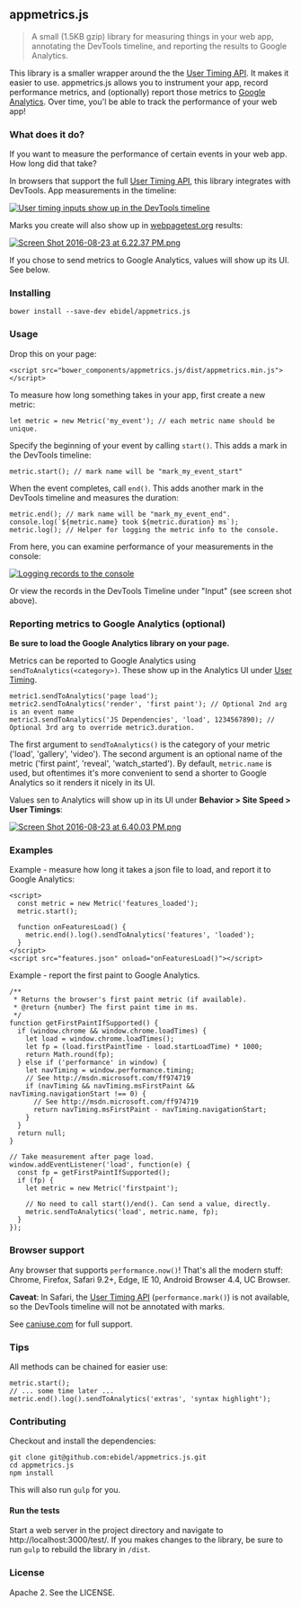 ## appmetrics.js

> A small (1.5KB gzip) library for measuring things in your web app, annotating the DevTools timeline, and reporting the results to Google Analytics.

This library is a smaller wrapper around the the [User Timing API](https://developer.mozilla.org/en-US/docs/Web/API/User_Timing_API). It makes it easier to use. appmetrics.js allows you to instrument your app, record performance metrics, and (optionally) report those metrics to [Google Analytics](https://analytics.google.com). Over time, you'l be able to track the performance of your web app!

### What does it do?

If you want to measure the performance of certain events in your web app. How long did that take?

In browsers that support the full [User Timing API](https://developer.mozilla.org/en-US/docs/Web/API/User_Timing_API), this library integrates with DevTools. App measurements in the timeline:

[![User timing inputs show up in the DevTools timeline](https://s16.postimg.org/bm2owyvqd/Screen_Shot_2016_08_23_at_6_03_30_PM.png)](https://postimg.org/image/icj66eiw1/)

Marks you create will also show up in [webpagetest.org](https://www.webpagetest.org/) results:

[![Screen Shot 2016-08-23 at 6.22.37 PM.png](https://s16.postimg.org/rxa0gsuxx/Screen_Shot_2016_08_23_at_6_22_37_PM.png)](https://postimg.org/image/6nme5yen5/)

If you chose to send metrics to Google Analytics, values will show up its UI. See below.

### Installing

    bower install --save-dev ebidel/appmetrics.js

### Usage

Drop this on your page:

    <script src="bower_components/appmetrics.js/dist/appmetrics.min.js"></script>

To measure how long something takes in your app, first create a new metric:

    let metric = new Metric('my_event'); // each metric name should be unique.

Specify the beginning of your event by calling `start()`. This adds a mark in the DevTools timeline:

    metric.start(); // mark name will be "mark_my_event_start"

When the event completes, call `end()`. This adds another mark in the DevTools timeline
and measures the duration:

    metric.end(); // mark name will be "mark_my_event_end".
    console.log(`${metric.name} took ${metric.duration} ms`);
    metric.log(); // Helper for logging the metric info to the console.

From here, you can examine performance of your measurements in the console:

[![Logging records to the console](https://s4.postimg.org/b47jz5699/Screen_Shot_2016_08_23_at_6_08_26_PM.png)](https://postimg.org/image/h558w7svd/)

Or view the records in the DevTools Timeline under "Input" (see screen shot above).

### Reporting metrics to Google Analytics (optional)

**Be sure to load the Google Analytics library on your page.**

Metrics can be reported to Google Analytics using `sendToAnalytics(<category>)`. These show up in the Analytics UI under [User Timing](https://developers.google.com/analytics/devguides/collection/analyticsjs/user-timings).

    metric1.sendToAnalytics('page load');
    metric2.sendToAnalytics('render', 'first paint'); // Optional 2nd arg is an event name
    metric3.sendToAnalytics('JS Dependencies', 'load', 1234567890); // Optional 3rd arg to override metric3.duration.

The first argument to `sendToAnalytics()` is the category of your metric ('load', 'gallery', 'video'). The second argument is an optional name of the metric ('first paint', 'reveal', 'watch_started').  By default, `metric.name` is used, but oftentimes it's more convenient to send a shorter to Google Analytics so it renders it nicely in its UI.

Values sen to Analytics will show up in its UI under **Behavior > Site Speed > User Timings**:

[![Screen Shot 2016-08-23 at 6.40.03 PM.png](https://s3.postimg.org/6y0ay534j/Screen_Shot_2016_08_23_at_6_40_03_PM.png)](https://postimg.org/image/6l8wrykun/)

### Examples

Example - measure how long it takes a json file to load, and report it to Google Analytics:

    <script>
      const metric = new Metric('features_loaded');
      metric.start();

      function onFeaturesLoad() {
        metric.end().log().sendToAnalytics('features', 'loaded');
      }
    </script>
    <script src="features.json" onload="onFeaturesLoad()"></script>

Example - report the first paint to Google Analytics.

    /**
     * Returns the browser's first paint metric (if available).
     * @return {number} The first paint time in ms.
     */
    function getFirstPaintIfSupported() {
      if (window.chrome && window.chrome.loadTimes) {
        let load = window.chrome.loadTimes();
        let fp = (load.firstPaintTime - load.startLoadTime) * 1000;
        return Math.round(fp);
      } else if ('performance' in window) {
        let navTiming = window.performance.timing;
        // See http://msdn.microsoft.com/ff974719
        if (navTiming && navTiming.msFirstPaint && navTiming.navigationStart !== 0) {
          // See http://msdn.microsoft.com/ff974719
          return navTiming.msFirstPaint - navTiming.navigationStart;
        }
      }
      return null;
    }

    // Take measurement after page load.
    window.addEventListener('load', function(e) {
      const fp = getFirstPaintIfSupported();
      if (fp) {
        let metric = new Metric('firstpaint');

        // No need to call start()/end(). Can send a value, directly.
        metric.sendToAnalytics('load', metric.name, fp);
      }
    });

### Browser support

Any browser that supports `performance.now()`! That's  all the modern stuff: Chrome, Firefox, Safari 9.2+, Edge, IE 10, Android Browser 4.4, UC Browser.

**Caveat**: In Safari, the [User Timing API](http://caniuse.com/#feat=user-timing) (`performance.mark()`) is not available, so the DevTools timeline will not be annotated with marks.

See [caniuse.com](http://caniuse.com/#feat=high-resolution-time) for full support.

### Tips

All methods can be chained for easier use:

    metric.start();
    // ... some time later ...
    metric.end().log().sendToAnalytics('extras', 'syntax highlight');

### Contributing

Checkout and install the dependencies:

    git clone git@github.com:ebidel/appmetrics.js.git
    cd appmetrics.js
    npm install

This will also run `gulp` for you.

#### Run the tests

Start a web server in the project directory and navigate to http://localhost:3000/test/. If you makes changes to the library, be sure to run `gulp` to rebuild the library in `/dist`.

### License

Apache 2. See the LICENSE.


